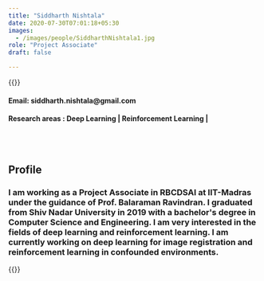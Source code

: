 ```yaml
---
title: "Siddharth Nishtala"
date: 2020-07-30T07:01:18+05:30
images:
  - /images/people/SiddharthNishtala1.jpg
role: "Project Associate"
draft: false

---
```


{{<rawhtml>}} 
<div align="justify">
<h4>Email: siddharth.nishtala@gmail.com</h4>
<h4>Research areas : Deep Learning | Reinforcement Learning |</h4><br>
</div>
<br>
<div>
	<h2>Profile</h2>
	<h3>
		I am working as a Project Associate in RBCDSAI at IIT-Madras under the guidance of Prof. Balaraman Ravindran. I graduated from Shiv Nadar University in 2019 with a bachelor's degree in Computer Science and Engineering. I am very interested in the fields of deep learning and reinforcement learning. I am currently working on deep learning for image registration and reinforcement learning in confounded environments.
	<br>
</div>

{{</rawhtml>}}